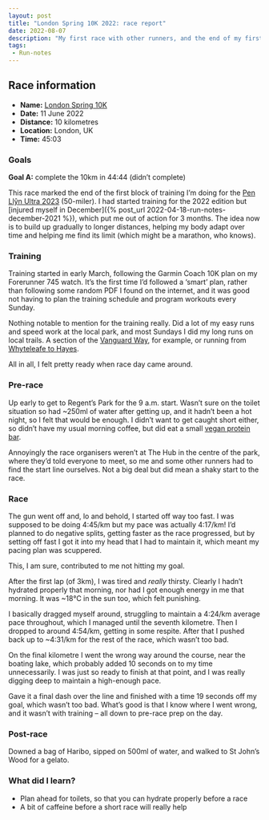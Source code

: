 ```yaml
---
layout: post
title: "London Spring 10K 2022: race report"
date: 2022-08-07
description: "My first race with other runners, and the end of my first block of training for the Pen Llŷn Ultra 2023."
tags:
 - Run-notes
---
```


## Race information

* **Name:** [London Spring 10K](https://www.nice-work.org.uk/races/London-Spring-10k/2022)
* **Date:** 11 June 2022
* **Distance:** 10 kilometres
* **Location:** London, UK
* **Time:** 45:03

### Goals
**Goal A:** complete the 10km in 44:44 (didn’t complete)

This race marked the end of the first block of training I’m doing for the [Pen Llŷn Ultra 2023](https://penllyn.niftyentries.com/Pen-Llyn-Ultra12) (50-miler). I had started training for the 2022 edition but [injured myself in December]({% post_url 2022-04-18-run-notes-december-2021 %}), which put me out of action for 3 months. The idea now is to build up gradually to longer distances, helping my body adapt over time and helping me find its limit (which might be a marathon, who knows).

### Training
Training started in early March, following the Garmin Coach 10K plan on my Forerunner 745 watch. It’s the first time I’d followed a ‘smart’ plan, rather than following some random PDF I found on the internet, and it was good not having to plan the training schedule and program workouts every Sunday. 

Nothing notable to mention for the training really. Did a lot of my easy runs and speed work at the local park, and most Sundays I did my long runs on local trails. A section of the [Vanguard Way](http://www.vanguardway.org.uk), for example, or running from [Whyteleafe to Hayes](https://www.strava.com/activities/7145248620).

All in all, I felt pretty ready when race day came around.

### Pre-race
Up early to get to Regent’s Park for the 9 a.m. start. Wasn’t sure on the toilet situation so had ~250ml of water after getting up, and it hadn’t been a hot night, so I felt that would be enough. I didn’t want to get caught short either, so didn’t have my usual morning coffee, but did eat a small [vegan protein bar](https://misfits.health/collections/protein-bars-new/products/protein-bar-variety). 

Annoyingly the race organisers weren’t at The Hub in the centre of the park, where they’d told everyone to meet, so me and some other runners had to find the start line ourselves. Not a big deal but did mean a shaky start to the race.

### Race
The gun went off and, lo and behold, I started off way too fast. I was supposed to be doing 4:45/km but my pace was actually 4:17/km! I’d planned to do negative splits, getting faster as the race progressed, but by setting off fast I got it into my head that I had to maintain it, which meant my pacing plan was scuppered.

This, I am sure, contributed to me not hitting my goal.

After the first lap (of 3km), I was tired and _really_ thirsty. Clearly I hadn’t hydrated properly that morning, nor had I got enough energy in me that morning. It was ~18℃ in the sun too, which felt punishing.

I basically dragged myself around, struggling to maintain a 4:24/km average pace throughout, which I managed until the seventh kilometre. Then I dropped to around 4:54/km, getting in some respite. After that I pushed back up to ~4:31/km for the rest of the race, which wasn’t too bad.

On the final kilometre I went the wrong way around the course, near the boating lake, which probably added 10 seconds on to my time unnecessarily. I was just so ready to finish at that point, and I was really digging deep to maintain a high-enough pace.

Gave it a final dash over the line and finished with a time 19 seconds off my goal, which wasn’t too bad. What’s good is that I know where I went wrong, and it wasn’t with training – all down to pre-race prep on the day.

### Post-race
Downed a bag of Haribo, sipped on 500ml of water, and walked to St John’s Wood for a gelato. 

### What did I learn?

- Plan ahead for toilets, so that you can hydrate properly before a race
- A bit of caffeine before a short race will really help